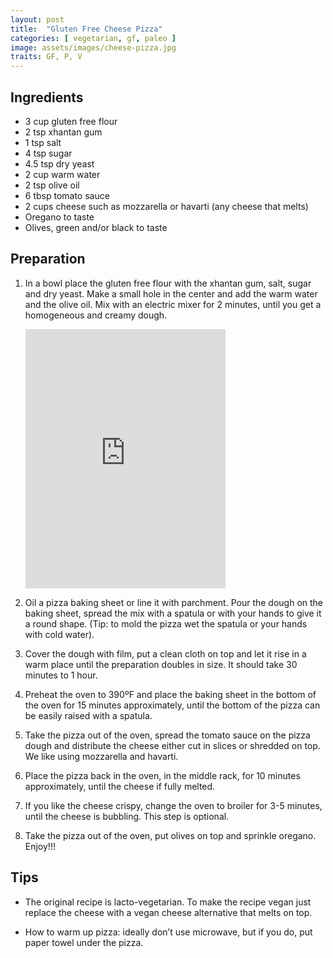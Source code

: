 ```yaml
---
layout: post
title:  "Gluten Free Cheese Pizza"
categories: [ vegetarian, gf, paleo ]
image: assets/images/cheese-pizza.jpg
traits: GF, P, V
---
```


## Ingredients

* 3 cup gluten free flour 
* 2 tsp xhantan gum
* 1 tsp salt
* 4 tsp	sugar
* 4.5 tsp dry yeast
* 2 cup	warm water
* 2 tsp	olive oil
* 6 tbsp tomato sauce
* 2 cups cheese such as mozzarella or havarti (any cheese that melts)
* Oregano to taste 	
* Olives, green and/or black to taste 	

## Preparation

1. In a bowl place the gluten free flour with the xhantan gum, salt, sugar and dry yeast. Make a small hole in the center and add the warm water and the olive oil. Mix with an electric mixer for 2 minutes, until you get a homogeneous and creamy dough. 

    <iframe width="320" height="415"
      src="https://www.youtube.com/embed/0ci1jpEXx1s"
      frameborder="0" allowfullscreen></iframe>


2. Oil a pizza baking sheet or line it with parchment. Pour the dough on the baking sheet, spread the mix with a spatula or with your hands to give it a round shape. (Tip: to mold the pizza wet the spatula or your hands with cold water).  

3. Cover the dough with film, put a clean cloth on top and let it rise in a warm place until the preparation doubles in size. It should take 30 minutes to 1 hour. 
4. Preheat the oven to 390ºF and place the baking sheet in the bottom of the oven for 15 minutes approximately, until the bottom of the pizza can be easily raised with a spatula. 
5. Take the pizza out of the oven, spread the tomato sauce on the pizza dough and distribute the cheese either cut in slices or shredded on top. We like using mozzarella and havarti.
6. Place the pizza back in the oven, in the middle rack, for 10 minutes approximately, until the cheese if fully melted.  
7. If you like the cheese crispy, change the oven to broiler for 3-5 minutes, until the cheese is bubbling. This step is optional.
8. Take the pizza out of the oven, put olives on top and sprinkle oregano. Enjoy!!!


## Tips

* The original recipe is lacto-vegetarian.  To make the recipe vegan just replace the cheese with a vegan cheese alternative that melts on top.

* How to warm up pizza:  ideally don’t use microwave, but if you do, put paper towel under the pizza.  

